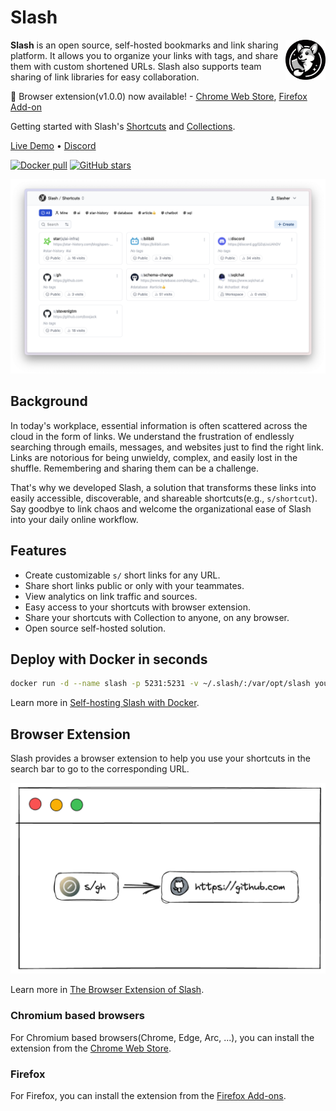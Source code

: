 # Slash

<img align="right" src="./docs/assets/logo.png" height="64px" alt="logo">

**Slash** is an open source, self-hosted bookmarks and link sharing platform. It allows you to organize your links with tags, and share them with custom shortened URLs. Slash also supports team sharing of link libraries for easy collaboration.

🧩 Browser extension(v1.0.0) now available! - [Chrome Web Store](https://chrome.google.com/webstore/detail/slash/ebaiehmkammnacjadffpicipfckgeobg), [Firefox Add-on](https://addons.mozilla.org/firefox/addon/your-slash/)

Getting started with Slash's [Shortcuts](https://github.com/yourselfhosted/slash/blob/main/docs/getting-started/shortcuts.md) and [Collections](https://github.com/yourselfhosted/slash/blob/main/docs/getting-started/collections.md).

<a href="https://demo.slash.yourselfhosted.com">Live Demo</a> • <a href="https://discord.gg/QZqUuUAhDV">Discord</a>

<p>
  <a href="https://hub.docker.com/r/yourselfhosted/slash"><img alt="Docker pull" src="https://img.shields.io/docker/pulls/yourselfhosted/slash.svg"/></a>
  <a href="https://github.com/yourselfhosted/slash/stargazers"><img alt="GitHub stars" src="https://img.shields.io/github/stars/yourselfhosted/slash?logo=github"/></a>
</p>

![demo](./docs/assets/demo.png)

## Background

In today's workplace, essential information is often scattered across the cloud in the form of links. We understand the frustration of endlessly searching through emails, messages, and websites just to find the right link. Links are notorious for being unwieldy, complex, and easily lost in the shuffle. Remembering and sharing them can be a challenge.

That's why we developed Slash, a solution that transforms these links into easily accessible, discoverable, and shareable shortcuts(e.g., `s/shortcut`). Say goodbye to link chaos and welcome the organizational ease of Slash into your daily online workflow.

## Features

- Create customizable `s/` short links for any URL.
- Share short links public or only with your teammates.
- View analytics on link traffic and sources.
- Easy access to your shortcuts with browser extension.
- Share your shortcuts with Collection to anyone, on any browser.
- Open source self-hosted solution.

## Deploy with Docker in seconds

```bash
docker run -d --name slash -p 5231:5231 -v ~/.slash/:/var/opt/slash yourselfhosted/slash:latest
```

Learn more in [Self-hosting Slash with Docker](https://github.com/yourselfhosted/slash/blob/main/docs/install.md).

## Browser Extension

Slash provides a browser extension to help you use your shortcuts in the search bar to go to the corresponding URL.

![browser-extension-example](./docs/assets/browser-extension-example.png)

Learn more in [The Browser Extension of Slash](https://github.com/yourselfhosted/slash/blob/main/docs/install-browser-extension.md).

### Chromium based browsers

For Chromium based browsers(Chrome, Edge, Arc, ...), you can install the extension from the [Chrome Web Store](https://chrome.google.com/webstore/detail/slash/ebaiehmkammnacjadffpicipfckgeobg).

### Firefox

For Firefox, you can install the extension from the [Firefox Add-ons](https://addons.mozilla.org/firefox/addon/your-slash/).
